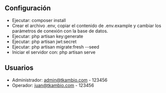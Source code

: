 ## Configuración

- Ejecutar: composer install
- Crear el archivo .env, copiar el contenido de .env.example y cambiar los parámetros de conexión con la base de datos.
- Ejecutar: php artisan key:generate
- Ejecutar: php artisan jwt:secret
- Ejecutar: php artisan migrate:fresh --seed
- Iniciar el servidor con: php artisan serve

## Usuarios

- Administrador: admin@tkambio.com - 123456
- Operador: juan@tkambio.com - 123456
